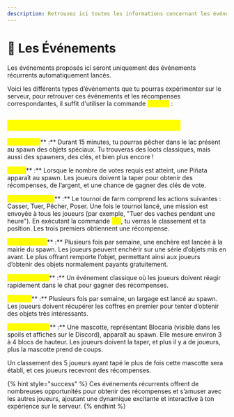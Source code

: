 ```yaml
---
description: Retrouvez ici toutes les informations concernant les événements
---
```


# 🎪 Les Événements

Les événements proposés ici seront uniquement des événements récurrents automatiquement lancés.&#x20;

Voici les différents types d’événements que tu pourras expérimenter sur le serveur, pour retrouver ces événements et les récompenses correspondantes, il suffit d'utiliser la commande <mark style="color:yellow;">**`/events`**</mark> :&#x20;

## <mark style="color:yellow;">**Quels sont les différents événements ?**</mark>

<mark style="color:yellow;">**Pêche folle**</mark>** :** Durant 15 minutes, tu pourras pêcher dans le lac présent au spawn des objets spéciaux. Tu trouveras des loots classiques, mais aussi des spawners, des clés, et bien plus encore !

<mark style="color:yellow;">**Piñata**</mark>** :** Lorsque le nombre de votes requis est atteint, une Piñata apparaît au spawn. Les joueurs doivent la taper pour obtenir des récompenses, de l’argent, et une chance de gagner des clés de vote.

<mark style="color:yellow;">**Tournoi de farm**</mark>** :** Le tournoi de farm comprend les actions suivantes : Casser, Tuer, Pêcher, Poser.  Une fois le tournoi lancé, une mission est envoyée à tous les joueurs (par exemple, "Tuer des vaches pendant une heure"). En exécutant la commande <mark style="color:yellow;">**`/tf`**</mark>, tu verras le classement et ta position. Les trois premiers obtiennent une récompense.

<mark style="color:yellow;">**Les enchères**</mark>** :** Plusieurs fois par semaine, une enchère est lancée à la mairie du spawn. Les joueurs peuvent enchérir sur une série d’objets mis en avant. Le plus offrant remporte l’objet, permettant ainsi aux joueurs d’obtenir des objets normalement payants gratuitement.

<mark style="color:yellow;">**Chat Réaction**</mark>** :** Un événement classique où les joueurs doivent réagir rapidement dans le chat pour gagner des récompenses.

<mark style="color:yellow;">**Largage**</mark>** :** Plusieurs fois par semaine, un largage est lancé au spawn. Les joueurs doivent récupérer les coffres en premier pour tenter d’obtenir des objets très intéressants.

<mark style="color:yellow;">**Mascotte folle**</mark>** :** Une mascotte, représentant Blocaria (visible dans les spoils et affiches sur le Discord), apparaît au spawn. Elle mesure environ 3 à 4 blocs de hauteur. Les joueurs doivent la taper, et plus il y a de joueurs, plus la mascotte prend de coups.&#x20;

Un classement des 5 joueurs ayant tapé le plus de fois cette mascotte sera établi, et ces joueurs recevront des récompenses.

{% hint style="success" %}
Ces événements récurrents offrent de nombreuses opportunités pour obtenir des récompenses et s’amuser avec les autres joueurs, ajoutant une dynamique excitante et interactive à ton expérience sur le serveur.
{% endhint %}
